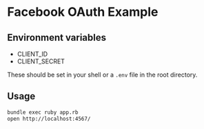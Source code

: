 # Facebook OAuth Example

## Environment variables

- CLIENT_ID
- CLIENT_SECRET

These should be set in your shell or a `.env` file in the root directory.

## Usage

```sh
bundle exec ruby app.rb
open http://localhost:4567/
```
